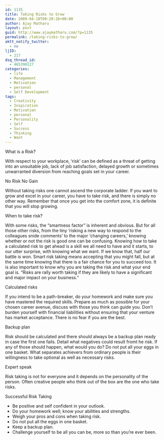 ```yaml
---
id: 1135
title: Taking Risks to Grow
date: 2009-04-10T00:20:26+00:00
author: Ajay Matharu
layout: post
guid: http://www.ajaymatharu.com/?p=1135
permalink: /taking-risks-to-grow/
aktt_notify_twitter:
  - no
ljID:
  - 217
dsq_thread_id:
  - 465390127
categories:
  - life
  - Management
  - Motivation
  - personal
  - Self Development
tags:
  - Creativity
  - Inspiration
  - Motivation
  - personal
  - Personality
  - Self
  - Success
  - Thinking
  - Want
---
```

What is a Risk?

With respect to your workplace, &#8216;risk&#8217; can be defined as a threat of getting into an unsuitable job, lack of job satisfaction, delayed growth or sometimes unwarranted diversion from reaching goals set in your career.

No Risk No Gain

Without taking risks one cannot ascend the corporate ladder. If you want to grow and excel in your career, you have to take risk, and there is simply no other way. Remember that once you get into the comfort zone, it is definite that you will stop growing.

When to take risk?

With some risks, the &#8220;smartness factor&#8221; is inherent and obvious. But for all those other risks, from the tiny &#8216;risking a new way to respond to the colleagues snide comments&#8217; to the major &#8216;changing careers,&#8217; knowing whether or not the risk is good one can be confusing. Knowing how to take a calculated risk to get ahead is a skill we all need to have and it starts, to our utter surprise, with knowing what we want. If we know that, half our battle is won. Smart risk taking means accepting that you might fall, but at the same time knowing that there is a fair chance for you to succeed too. It is also important to know why you are taking the risk and what your end goal is. &#8220;Risks are rally worth taking if they are likely to have a significant and major impact on your business.&#8221;

Calculated risks

If you intend to be a path-breaker, do your homework and make sure you have mastered the required skills. Prepare as much as possible for your chosen career avenue, discuss with those you think can guide you. Don&#8217;t burden yourself with financial liabilities without ensuring that your venture has market acceptance. There is no fear if you are the best.

Backup plan

Risk should be calculated and there should always be a backup plan ready in case the first one fails. Detail what negatives could result fromt he risk. If any of those should happen, what would you do? Do not put all your eggs in one basket. What separates achievers from ordinary people is their willingness to take optional as well as necessary risks.

Expert speak

Risk taking is not for everyone and it depends on the personality of the person. Often creative people who think out of the box are the one who take risks.

Successful Risk Taking

  * Be positive and self confident in your outlook.
  * Do your homework well; know your abilities and strengths.
  * Weigh your pros and cons when taking risk.
  * Do not put all the eggs in one basket.
  * Keep a backup plan.
  * Challenge yourself to be all you can be, more so than you&#8217;re ever been.